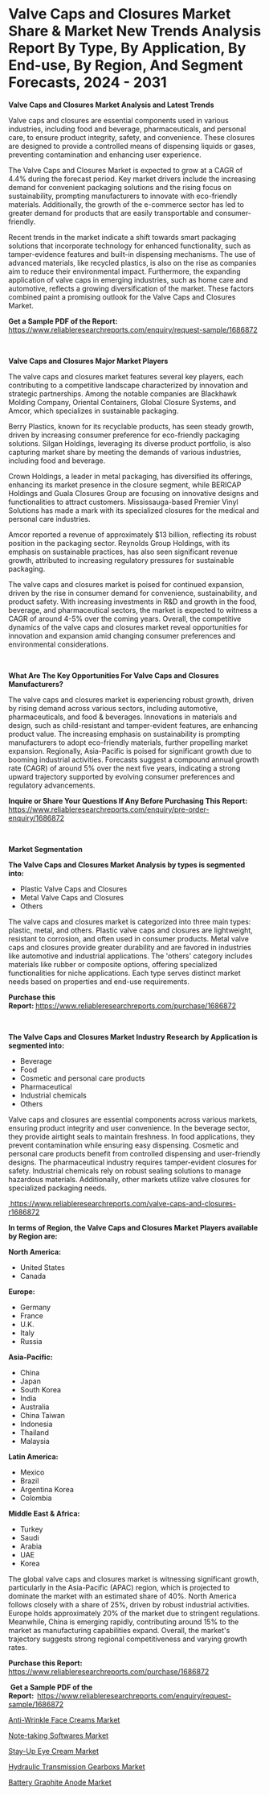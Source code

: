 <p><h1>Valve Caps and Closures Market Share & Market New Trends Analysis Report By Type, By Application, By End-use, By Region, And Segment Forecasts, 2024 - 2031</h1></p><p><strong>Valve Caps and Closures Market Analysis and Latest Trends</strong></p>
<p><p>Valve caps and closures are essential components used in various industries, including food and beverage, pharmaceuticals, and personal care, to ensure product integrity, safety, and convenience. These closures are designed to provide a controlled means of dispensing liquids or gases, preventing contamination and enhancing user experience.</p><p>The Valve Caps and Closures Market is expected to grow at a CAGR of 4.4% during the forecast period. Key market drivers include the increasing demand for convenient packaging solutions and the rising focus on sustainability, prompting manufacturers to innovate with eco-friendly materials. Additionally, the growth of the e-commerce sector has led to greater demand for products that are easily transportable and consumer-friendly.</p><p>Recent trends in the market indicate a shift towards smart packaging solutions that incorporate technology for enhanced functionality, such as tamper-evidence features and built-in dispensing mechanisms. The use of advanced materials, like recycled plastics, is also on the rise as companies aim to reduce their environmental impact. Furthermore, the expanding application of valve caps in emerging industries, such as home care and automotive, reflects a growing diversification of the market. These factors combined paint a promising outlook for the Valve Caps and Closures Market.</p></p>
<p><strong>Get a Sample PDF of the Report:&nbsp;</strong> <a href="https://www.reliableresearchreports.com/enquiry/request-sample/1686872?utm_campaign=1635&utm_medium=2&utm_source=Github&utm_content=ia&utm_term=16102024&utm_id=valve-caps-and-closures">https://www.reliableresearchreports.com/enquiry/request-sample/1686872</a></p>
<p>&nbsp;</p>
<p><strong>Valve Caps and Closures Major Market Players</strong></p>
<p><p>The valve caps and closures market features several key players, each contributing to a competitive landscape characterized by innovation and strategic partnerships. Among the notable companies are Blackhawk Molding Company, Oriental Containers, Global Closure Systems, and Amcor, which specializes in sustainable packaging. </p><p>Berry Plastics, known for its recyclable products, has seen steady growth, driven by increasing consumer preference for eco-friendly packaging solutions. Silgan Holdings, leveraging its diverse product portfolio, is also capturing market share by meeting the demands of various industries, including food and beverage.</p><p>Crown Holdings, a leader in metal packaging, has diversified its offerings, enhancing its market presence in the closure segment, while BERICAP Holdings and Guala Closures Group are focusing on innovative designs and functionalities to attract customers. Mississauga-based Premier Vinyl Solutions has made a mark with its specialized closures for the medical and personal care industries.</p><p>Amcor reported a revenue of approximately $13 billion, reflecting its robust position in the packaging sector. Reynolds Group Holdings, with its emphasis on sustainable practices, has also seen significant revenue growth, attributed to increasing regulatory pressures for sustainable packaging.</p><p>The valve caps and closures market is poised for continued expansion, driven by the rise in consumer demand for convenience, sustainability, and product safety. With increasing investments in R&D and growth in the food, beverage, and pharmaceutical sectors, the market is expected to witness a CAGR of around 4-5% over the coming years. Overall, the competitive dynamics of the valve caps and closures market reveal opportunities for innovation and expansion amid changing consumer preferences and environmental considerations.</p></p>
<p>&nbsp;</p>
<p><strong>What Are The Key Opportunities For Valve Caps and Closures Manufacturers?</strong></p>
<p><p>The valve caps and closures market is experiencing robust growth, driven by rising demand across various sectors, including automotive, pharmaceuticals, and food & beverages. Innovations in materials and design, such as child-resistant and tamper-evident features, are enhancing product value. The increasing emphasis on sustainability is prompting manufacturers to adopt eco-friendly materials, further propelling market expansion. Regionally, Asia-Pacific is poised for significant growth due to booming industrial activities. Forecasts suggest a compound annual growth rate (CAGR) of around 5% over the next five years, indicating a strong upward trajectory supported by evolving consumer preferences and regulatory advancements.</p></p>
<p><strong>Inquire or Share Your Questions If Any Before Purchasing This Report:</strong> <a href="https://www.reliableresearchreports.com/enquiry/pre-order-enquiry/1686872?utm_campaign=1635&utm_medium=2&utm_source=Github&utm_content=ia&utm_term=16102024&utm_id=valve-caps-and-closures">https://www.reliableresearchreports.com/enquiry/pre-order-enquiry/1686872</a></p>
<p>&nbsp;</p>
<p><strong>Market Segmentation</strong></p>
<p><strong>The Valve Caps and Closures Market Analysis by types is segmented into:</strong></p>
<p><ul><li>Plastic Valve Caps and Closures</li><li>Metal Valve Caps and Closures</li><li>Others</li></ul></p>
<p><p>The valve caps and closures market is categorized into three main types: plastic, metal, and others. Plastic valve caps and closures are lightweight, resistant to corrosion, and often used in consumer products. Metal valve caps and closures provide greater durability and are favored in industries like automotive and industrial applications. The 'others' category includes materials like rubber or composite options, offering specialized functionalities for niche applications. Each type serves distinct market needs based on properties and end-use requirements.</p></p>
<p><strong>Purchase this Report:&nbsp;</strong><a href="https://www.reliableresearchreports.com/purchase/1686872?utm_campaign=1635&utm_medium=2&utm_source=Github&utm_content=ia&utm_term=16102024&utm_id=valve-caps-and-closures">https://www.reliableresearchreports.com/purchase/1686872</a></p>
<p>&nbsp;</p>
<p><strong>The Valve Caps and Closures Market Industry Research by Application is segmented into:</strong></p>
<p><ul><li>Beverage</li><li>Food</li><li>Cosmetic and personal care products</li><li>Pharmaceutical</li><li>Industrial chemicals</li><li>Others</li></ul></p>
<p><p>Valve caps and closures are essential components across various markets, ensuring product integrity and user convenience. In the beverage sector, they provide airtight seals to maintain freshness. In food applications, they prevent contamination while ensuring easy dispensing. Cosmetic and personal care products benefit from controlled dispensing and user-friendly designs. The pharmaceutical industry requires tamper-evident closures for safety. Industrial chemicals rely on robust sealing solutions to manage hazardous materials. Additionally, other markets utilize valve closures for specialized packaging needs.</p></p>
<p><a href="https://www.reliableresearchreports.com/valve-caps-and-closures-r1686872?utm_campaign=1635&utm_medium=2&utm_source=Github&utm_content=ia&utm_term=16102024&utm_id=valve-caps-and-closures">&nbsp;https://www.reliableresearchreports.com/valve-caps-and-closures-r1686872</a></p>
<p><strong>In terms of Region, the Valve Caps and Closures Market Players available by Region are:</strong></p>
<p>
    <p> <strong> North America: </strong>
        <ul>
            <li>United States</li>
            <li>Canada</li>
        </ul>
        </p> 
    <p> <strong> Europe: </strong>
        <ul>
            <li>Germany</li>
            <li>France</li>
            <li>U.K.</li>
            <li>Italy</li>
            <li>Russia</li>
        </ul>
        </p> 
    <p> <strong> Asia-Pacific: </strong>
        <ul>
            <li>China</li>
            <li>Japan</li>
            <li>South Korea</li>
            <li>India</li>
            <li>Australia</li>
            <li>China Taiwan</li>
            <li>Indonesia</li>
            <li>Thailand</li>
            <li>Malaysia</li>
        </ul>
        </p> 
    <p> <strong> Latin America: </strong>
        <ul>
            <li>Mexico</li>
            <li>Brazil</li>
            <li>Argentina Korea</li>
            <li>Colombia</li>
        </ul>
        </p> 
    <p> <strong> Middle East & Africa: </strong>
        <ul>
            <li>Turkey</li>
            <li>Saudi</li>
            <li>Arabia</li>
            <li>UAE</li>
            <li>Korea</li>
        </ul>
    </p>
    </p>
<p><p>The global valve caps and closures market is witnessing significant growth, particularly in the Asia-Pacific (APAC) region, which is projected to dominate the market with an estimated share of 40%. North America follows closely with a share of 25%, driven by robust industrial activities. Europe holds approximately 20% of the market due to stringent regulations. Meanwhile, China is emerging rapidly, contributing around 15% to the market as manufacturing capabilities expand. Overall, the market's trajectory suggests strong regional competitiveness and varying growth rates.</p></p>
<p><strong>Purchase this Report: </strong><a href="https://www.reliableresearchreports.com/purchase/1686872?utm_campaign=1635&utm_medium=2&utm_source=Github&utm_content=ia&utm_term=16102024&utm_id=valve-caps-and-closures">https://www.reliableresearchreports.com/purchase/1686872</a></p>
<p>&nbsp;<strong>Get a Sample PDF of the Report:&nbsp;&nbsp;</strong><a href="https://www.reliableresearchreports.com/enquiry/request-sample/1686872?utm_campaign=1635&utm_medium=2&utm_source=Github&utm_content=ia&utm_term=16102024&utm_id=valve-caps-and-closures">https://www.reliableresearchreports.com/enquiry/request-sample/1686872</a></p>
<p><strong></strong></p>
<p><p><a href="https://www.linkedin.com/pulse/anti-wrinkle-face-creams-market-strategic-insights-product-ulrcc?trk=public_post_embed_feed-article-content&utm_campaign=1635&utm_medium=2&utm_source=Github&utm_content=ia&utm_term=16102024&utm_id=valve-caps-and-closures">Anti-Wrinkle Face Creams Market</a></p><p><a href="https://www.linkedin.com/pulse/exploring-note-taking-softwares-market-dynamics-revenue-analysis-0mxrc?trk=public_post_embed_feed-article-content&utm_campaign=1635&utm_medium=2&utm_source=Github&utm_content=ia&utm_term=16102024&utm_id=valve-caps-and-closures">Note-taking Softwares Market</a></p><p><a href="https://www.linkedin.com/pulse/stay-up-eye-cream-market-outlook-complete-industry-analysis-zsg1c?trk=public_post_embed_feed-article-content&utm_campaign=1635&utm_medium=2&utm_source=Github&utm_content=ia&utm_term=16102024&utm_id=valve-caps-and-closures">Stay-Up Eye Cream Market</a></p><p><a href="https://www.linkedin.com/pulse/market-leaders-laggards-global-hydraulic-transmission-3za1c?trk=public_post_embed_feed-article-content&utm_campaign=1635&utm_medium=2&utm_source=Github&utm_content=ia&utm_term=16102024&utm_id=valve-caps-and-closures">Hydraulic Transmission Gearboxs Market</a></p><p><a href="https://github.com/NarcisoFerry/Market-Research-Report-List-1/blob/main/battery-graphite-anode-market.md?utm_campaign=1635&utm_medium=2&utm_source=Github&utm_content=ia&utm_term=16102024&utm_id=valve-caps-and-closures">Battery Graphite Anode Market</a></p></p>